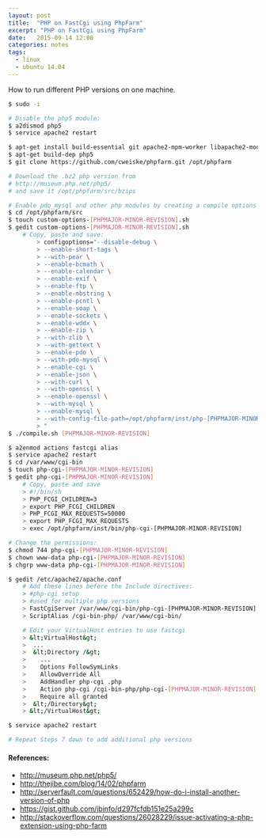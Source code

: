 ```yaml
---
layout: post
title:  "PHP on FastCgi using PhpFarm"
excerpt: "PHP on FastCgi using PhpFarm"
date:   2015-09-14 12:00
categories: notes
tags:
  - linux
  - ubuntu 14.04
---
```


How to run different PHP versions on one machine.

```bash
$ sudo -i

# Disable the php5 module:
$ a2dismod php5
$ service apache2 restart

$ apt-get install build-essential git apache2-mpm-worker libapache2-mod-fastcgi php5-fpm
$ apt-get build-dep php5
$ git clone https://github.com/cweiske/phpfarm.git /opt/phpfarm

# Download the .bz2 php version from
# http://museum.php.net/php5/
# and save it /opt/phpfarm/src/bzips

# Enable pdo_mysql and other php modules by creating a compile options file
$ cd /opt/phpfarm/src
$ touch custom-options-[PHPMAJOR-MINOR-REVISION].sh
$ gedit custom-options-[PHPMAJOR-MINOR-REVISION].sh
    # Copy, paste and save:
        > configoptions="--disable-debug \
        > --enable-short-tags \
        > --with-pear \
        > --enable-bcmath \
        > --enable-calendar \
        > --enable-exif \
        > --enable-ftp \
        > --enable-mbstring \
        > --enable-pcntl \
        > --enable-soap \
        > --enable-sockets \
        > --enable-wddx \
        > --enable-zip \
        > --with-zlib \
        > --with-gettext \
        > --enable-pdo \
        > --with-pdo-mysql \
        > --enable-cgi \
        > --enable-json \
        > --with-curl \
        > --with-openssl \
        > --enable-openssl \
        > --with-mysql \
        > --enable-mysql \
        > --with-config-file-path=/opt/phpfarm/inst/php-[PHPMAJOR-MINOR-REVISION]/lib/ \
        > "
$ ./compile.sh [PHPMAJOR-MINOR-REVISION]

$ a2enmod actions fastcgi alias
$ service apache2 restart
$ cd /var/www/cgi-bin
$ touch php-cgi-[PHPMAJOR-MINOR-REVISION]
$ gedit php-cgi-[PHPMAJOR-MINOR-REVISION]
    # Copy, paste and save
    > #!/bin/sh
    > PHP_FCGI_CHILDREN=3
    > export PHP_FCGI_CHILDREN
    > PHP_FCGI_MAX_REQUESTS=50000
    > export PHP_FCGI_MAX_REQUESTS
    > exec /opt/phpfarm/inst/bin/php-cgi-[PHPMAJOR-MINOR-REVISION]

# Change the permissions:
$ chmod 744 php-cgi-[PHPMAJOR-MINOR-REVISION]
$ chown www-data php-cgi-[PHPMAJOR-MINOR-REVISION]
$ chgrp www-data php-cgi-[PHPMAJOR-MINOR-REVISION]

$ gedit /etc/apache2/apache.conf
    # Add these lines before the Include directives:
    > #php-cgi setup
    > #used for multiple php versions
    > FastCgiServer /var/www/cgi-bin/php-cgi-[PHPMAJOR-MINOR-REVISION]
    > ScriptAlias /cgi-bin-php/ /var/www/cgi-bin/

    # Edit your VirtualHost entries to use fastcgi
    > &lt;VirtualHost&gt;
    >  ...
    >  &lt;Directory /&gt;
    >    ...
    >    Options FollowSymLinks
    >    AllowOverride All
    >    AddHandler php-cgi .php
    >    Action php-cgi /cgi-bin-php/php-cgi-[PHPMAJOR-MINOR-REVISION]
    >    Require all granted
    >  &lt;/Directory&gt;
    > &lt;/VirtualHost&gt;

$ service apache2 restart

# Repeat Steps 7 down to add additional php versions
```

<aside>
    <h4>References:</h4>
    <ul>
        <li><a href="http://museum.php.net/php5/" target="_blank">http://museum.php.net/php5/</a></li>
        <li><a href="http://thejibe.com/blog/14/02/phpfarm" target="_blank">http://thejibe.com/blog/14/02/phpfarm</a></li>
        <li><a href="http://serverfault.com/questions/652429/how-do-i-install-another-version-of-php" target="_blank">http://serverfault.com/questions/652429/how-do-i-install-another-version-of-php</a></li>
        <li><a href="https://gist.github.com/jbinfo/d297fcfdb151e25a299c" target="_blank">https://gist.github.com/jbinfo/d297fcfdb151e25a299c</a></li>
        <li><a href="http://stackoverflow.com/questions/26028229/issue-activating-a-php-extension-using-php-farm" target="_blank">http://stackoverflow.com/questions/26028229/issue-activating-a-php-extension-using-php-farm</a></li>
    </ul>
</aside>